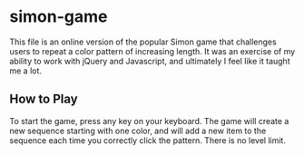 # simon-game
This file is an online version of the popular Simon game that challenges users to repeat a color pattern of increasing length. It was an exercise of my ability to work with jQuery and Javascript, and ultimately I feel like it taught me a lot. 

## How to Play
To start the game, press any key on your keyboard. The game will create a new sequence starting with one color, and will add a new item to the sequence each time you correctly click the pattern. There is no level limit.
